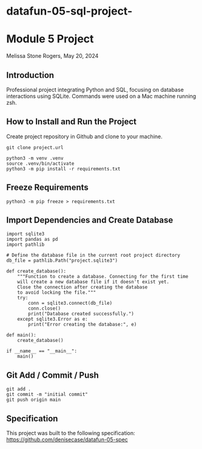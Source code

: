 # datafun-05-sql-project-
# Module 5 Project
Melissa Stone Rogers, May 20, 2024

## Introduction
Professional project integrating Python and SQL, focusing on database interactions using SQLite.
Commands were used on a Mac machine running zsh.  

## How to Install and Run the Project
Create project repository in Github and clone to your machine.

```shell
git clone project.url
```

```shell
python3 -m venv .venv
source .venv/bin/activate
python3 -m pip install -r requirements.txt
```

## Freeze Requirements

```shell
python3 -m pip freeze > requirements.txt
```

## Import Dependencies and Create Database

```shell
import sqlite3
import pandas as pd
import pathlib

# Define the database file in the current root project directory
db_file = pathlib.Path("project.sqlite3")

def create_database():
    """Function to create a database. Connecting for the first time
    will create a new database file if it doesn't exist yet.
    Close the connection after creating the database
    to avoid locking the file."""
    try:
        conn = sqlite3.connect(db_file)
        conn.close()
        print("Database created successfully.")
    except sqlite3.Error as e:
        print("Error creating the database:", e)

def main():
    create_database()

if __name__ == "__main__":
    main()
```    

## Git Add / Commit / Push 

```shell
git add .
git commit -m "initial commit"
git push origin main
```

## Specification

This project was built to the following specification:
https://github.com/denisecase/datafun-05-spec